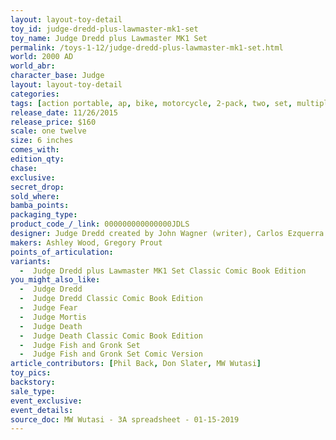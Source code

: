 ```yaml
---
layout: layout-toy-detail 
toy_id: judge-dredd-plus-lawmaster-mk1-set
toy_name: Judge Dredd plus Lawmaster MK1 Set
permalink: /toys-1-12/judge-dredd-plus-lawmaster-mk1-set.html
world: 2000 AD
world_abr: 
character_base: Judge 
layout: layout-toy-detail
categories: 
tags: [action portable, ap, bike, motorcycle, 2-pack, two, set, multiple, vehicle]
release_date: 11/26/2015
release_price: $160 
scale: one twelve
size: 6 inches
comes_with: 
edition_qty: 
chase: 
exclusive: 
secret_drop: 
sold_where: 
bamba_points: 
packaging_type: 
product_code_/_link: 000000000000000JDLS
designer: Judge Dredd created by John Wagner (writer), Carlos Ezquerra (artist), Pat Mills (editor) - 2000AD
makers: Ashley Wood, Gregory Prout
points_of_articulation: 
variants: 
  -  Judge Dredd plus Lawmaster MK1 Set Classic Comic Book Edition
you_might_also_like: 
  -  Judge Dredd
  -  Judge Dredd Classic Comic Book Edition
  -  Judge Fear 
  -  Judge Mortis
  -  Judge Death
  -  Judge Death Classic Comic Book Edition
  -  Judge Fish and Gronk Set
  -  Judge Fish and Gronk Set Comic Version
article_contributors: [Phil Back, Don Slater, MW Wutasi]
toy_pics: 
backstory: 
sale_type: 
event_exclusive: 
event_details: 
source_doc: MW Wutasi - 3A spreadsheet - 01-15-2019
---
```

